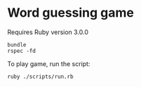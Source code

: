 # Word guessing game

Requires Ruby version 3.0.0

```
bundle
rspec -fd
```

To play game, run the script:
```
ruby ./scripts/run.rb
```

